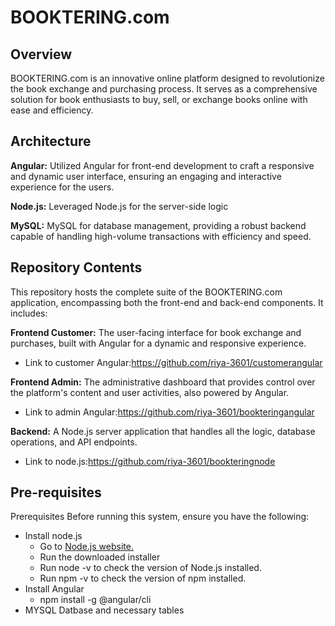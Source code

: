 # BOOKTERING.com

## Overview
BOOKTERING.com is an innovative online platform designed to revolutionize the book exchange and purchasing process. It serves as a comprehensive solution for book enthusiasts to buy, sell, or exchange books online with ease and efficiency.

## Architecture
**Angular:** Utilized Angular for front-end development to craft a responsive and dynamic user interface, ensuring an engaging and interactive experience for the users.

**Node.js:** Leveraged Node.js for the server-side logic  

**MySQL:** MySQL for database management, providing a robust backend capable of handling high-volume transactions with efficiency and speed.

## Repository Contents
This repository hosts the complete suite of the BOOKTERING.com application, encompassing both the front-end and back-end components. It includes:

**Frontend Customer:** The user-facing interface for book exchange and purchases, built with Angular for a dynamic and responsive experience.
  - Link to customer Angular:https://github.com/riya-3601/customerangular
  
**Frontend Admin:** The administrative dashboard that provides control over the platform's content and user activities, also powered by Angular.
  - Link to admin Angular:https://github.com/riya-3601/bookteringangular

**Backend:** A Node.js server application that handles all the logic, database operations, and API endpoints.
  - Link to node.js:https://github.com/riya-3601/bookteringnode

## Pre-requisites
Prerequisites
Before running this system, ensure you have the following:

- Install node.js
  - Go to  [Node.js website.](https://nodejs.org/en)
  - Run the downloaded installer
  - Run node -v to check the version of Node.js installed.
  - Run npm -v to check the version of npm installed.
- Install Angular
  - npm install -g @angular/cli
- MYSQL Datbase and necessary tables











